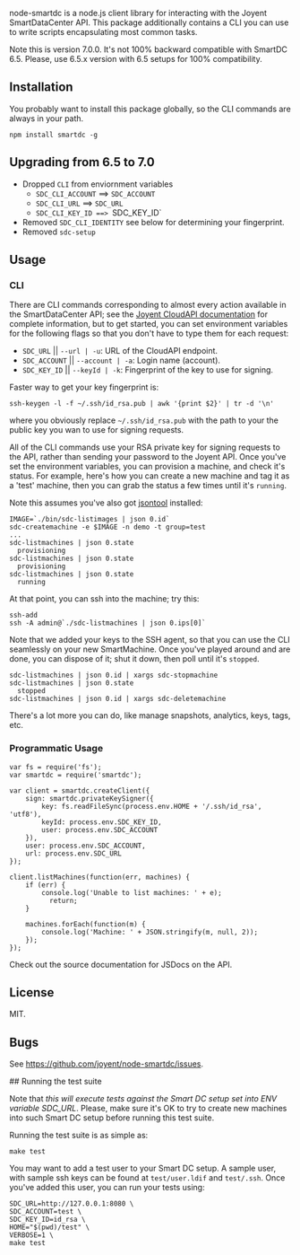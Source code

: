 node-smartdc is a node.js client library for interacting with the Joyent
SmartDataCenter API.  This package additionally contains a CLI you can use
to write scripts encapsulating most common tasks.

Note this is version 7.0.0. It's not 100% backward compatible with
SmartDC 6.5. Please, use 6.5.x version with 6.5 setups for 100% compatibility.

## Installation

You probably want to install this package globally, so the CLI commands are
always in your path.

    npm install smartdc -g

## Upgrading from 6.5 to 7.0

* Dropped `CLI` from enviornment variables
    * `SDC_CLI_ACCOUNT` ==> `SDC_ACCOUNT`
    * `SDC_CLI_URL` ==> `SDC_URL`
    * `SDC_CLI_KEY_ID ==> `SDC_KEY_ID`
* Removed `SDC_CLI_IDENTITY` see below for determining your fingerprint.
* Removed `sdc-setup`

## Usage

### CLI

There are CLI commands corresponding to almost every action available in the
SmartDataCenter API; see the
[Joyent CloudAPI documentation](http://apidocs.joyent.com/sdcapidoc/cloudapi/) for
complete information, but to get started, you can set environment variables for
the following flags so that you don't have to type them for each request:

* `SDC_URL` || `--url | -u`: URL of the CloudAPI endpoint.
* `SDC_ACCOUNT` || `--account | -a`: Login name (account).
* `SDC_KEY_ID` || `--keyId | -k`: Fingerprint of the key to use for signing.

Faster way to get your key fingerprint is:

    ssh-keygen -l -f ~/.ssh/id_rsa.pub | awk '{print $2}' | tr -d '\n'

where you obviously replace `~/.ssh/id_rsa.pub` with the path to your the
public key you wan to use for signing requests.

All of the CLI commands use your RSA private key for signing requests to the API,
rather than sending your password to the Joyent API.  Once you've set the environment
variables, you can provision a machine, and check it's status.  For example,
here's how you can create a new machine and tag it as a 'test' machine, then
you can grab the status a few times until it's `running`.

Note this assumes you've also got [jsontool](https://github.com/trentm/json)
installed:

    IMAGE=`./bin/sdc-listimages | json 0.id`
    sdc-createmachine -e $IMAGE -n demo -t group=test
    ...
    sdc-listmachines | json 0.state
      provisioning
    sdc-listmachines | json 0.state
      provisioning
    sdc-listmachines | json 0.state
      running

At that point, you can ssh into the machine; try this:

    ssh-add
    ssh -A admin@`./sdc-listmachines | json 0.ips[0]`

Note that we added your keys to the SSH agent, so that you can use the CLI
seamlessly on your new SmartMachine. Once you've played around and are done,
you can dispose of it; shut it down, then poll until it's `stopped`.

    sdc-listmachines | json 0.id | xargs sdc-stopmachine
    sdc-listmachines | json 0.state
      stopped
    sdc-listmachines | json 0.id | xargs sdc-deletemachine

There's a lot more you can do, like manage snapshots, analytics, keys, tags,
etc.

### Programmatic Usage

    var fs = require('fs');
    var smartdc = require('smartdc');

    var client = smartdc.createClient({
        sign: smartdc.privateKeySigner({
            key: fs.readFileSync(process.env.HOME + '/.ssh/id_rsa', 'utf8'),
            keyId: process.env.SDC_KEY_ID,
            user: process.env.SDC_ACCOUNT
        }),
        user: process.env.SDC_ACCOUNT,
        url: process.env.SDC_URL
    });

    client.listMachines(function(err, machines) {
        if (err) {
            console.log('Unable to list machines: ' + e);
	          return;
        }

        machines.forEach(function(m) {
            console.log('Machine: ' + JSON.stringify(m, null, 2));
        });
    });

Check out the source documentation for JSDocs on the API.

## License

MIT.

## Bugs

See <https://github.com/joyent/node-smartdc/issues>.

## Running the test suite

Note that *this will execute tests against the Smart DC setup set into
ENV variable SDC_URL*. Please, make sure it's OK to try to create new
machines into such Smart DC setup before running this test suite.

Running the test suite is as simple as:

    make test

You may want to add a test user to your Smart DC setup. A sample user, with
sample ssh keys can be found at `test/user.ldif` and `test/.ssh`. Once you've
added this user, you can run your tests using:

    SDC_URL=http://127.0.0.1:8080 \
    SDC_ACCOUNT=test \
    SDC_KEY_ID=id_rsa \
    HOME="$(pwd)/test" \
    VERBOSE=1 \
    make test
